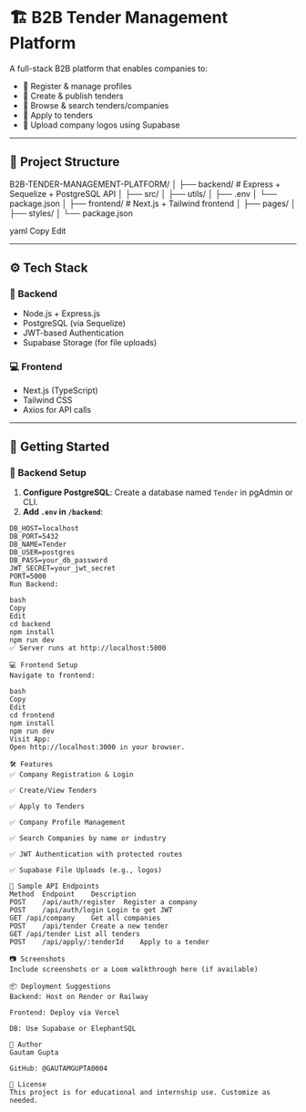 # 🏗️ B2B Tender Management Platform

A full-stack B2B platform that enables companies to:

- 🔐 Register & manage profiles
- 📢 Create & publish tenders
- 🔎 Browse & search tenders/companies
- 📄 Apply to tenders
- 💾 Upload company logos using Supabase

---

## 📁 Project Structure

B2B-TENDER-MANAGEMENT-PLATFORM/
│
├── backend/ # Express + Sequelize + PostgreSQL API
│ ├── src/
│ ├── utils/
│ ├── .env
│ └── package.json
│
├── frontend/ # Next.js + Tailwind frontend
│ ├── pages/
│ ├── styles/
│ └── package.json

yaml
Copy
Edit

---

## ⚙️ Tech Stack

### 🔧 Backend

- Node.js + Express.js
- PostgreSQL (via Sequelize)
- JWT-based Authentication
- Supabase Storage (for file uploads)

### 💻 Frontend

- Next.js (TypeScript)
- Tailwind CSS
- Axios for API calls

---

## 🚀 Getting Started

### 🔨 Backend Setup

1. **Configure PostgreSQL**: Create a database named `Tender` in pgAdmin or CLI.
2. **Add `.env` in `/backend`**:

```env
DB_HOST=localhost
DB_PORT=5432
DB_NAME=Tender
DB_USER=postgres
DB_PASS=your_db_password
JWT_SECRET=your_jwt_secret
PORT=5000
Run Backend:

bash
Copy
Edit
cd backend
npm install
npm run dev
✅ Server runs at http://localhost:5000

💻 Frontend Setup
Navigate to frontend:

bash
Copy
Edit
cd frontend
npm install
npm run dev
Visit App:
Open http://localhost:3000 in your browser.

🛠️ Features
✅ Company Registration & Login

✅ Create/View Tenders

✅ Apply to Tenders

✅ Company Profile Management

✅ Search Companies by name or industry

✅ JWT Authentication with protected routes

✅ Supabase File Uploads (e.g., logos)

🧪 Sample API Endpoints
Method	Endpoint	Description
POST	/api/auth/register	Register a company
POST	/api/auth/login	Login to get JWT
GET	/api/company	Get all companies
POST	/api/tender	Create a new tender
GET	/api/tender	List all tenders
POST	/api/apply/:tenderId	Apply to a tender

📷 Screenshots
Include screenshots or a Loom walkthrough here (if available)

📦 Deployment Suggestions
Backend: Host on Render or Railway

Frontend: Deploy via Vercel

DB: Use Supabase or ElephantSQL

👤 Author
Gautam Gupta

GitHub: @GAUTAMGUPTA0004

📝 License
This project is for educational and internship use. Customize as needed.
